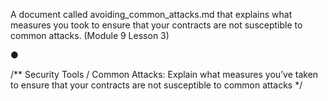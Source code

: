 A document called avoiding_common_attacks.md that explains what measures you took to ensure that your contracts are not susceptible to common attacks. (Module 9 Lesson 3)

● 

/**  	Security Tools / Common Attacks:
 	Explain what measures you’ve taken to ensure that your contracts are not susceptible to common attacks
 */